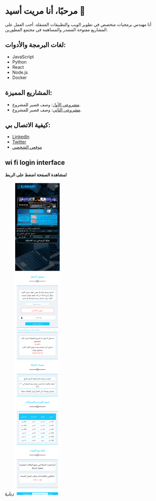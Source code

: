 # مرحبًا، أنا مريت أسيد 👋

أنا مهندس برمجيات متخصص في تطوير الويب والتطبيقات المتنقلة. أحب العمل على المشاريع مفتوحة المصدر والمساهمة في مجتمع المطورين.

## لغات البرمجة والأدوات:
- JavaScript
- Python
- React
- Node.js
- Docker

## المشاريع المميزة:
- [مشروعي الأول](https://github.com/MritAsid/project1): وصف قصير للمشروع.
- [مشروعي الثاني](https://github.com/MritAsid/project2): وصف قصير للمشروع.

## كيفية الاتصال بي:
- [LinkedIn](https://www.linkedin.com/in/username)
- [Twitter](https://twitter.com/username)
- [موقعي الشخصي](https://www.username.com)

## wi fi login interface

#### لمشاهدة الصفحة اضغط على الربط
[زيارة](https://mritasid.github.io/Html_And_Css_template_tow/)
![HOME](images/login.png)

